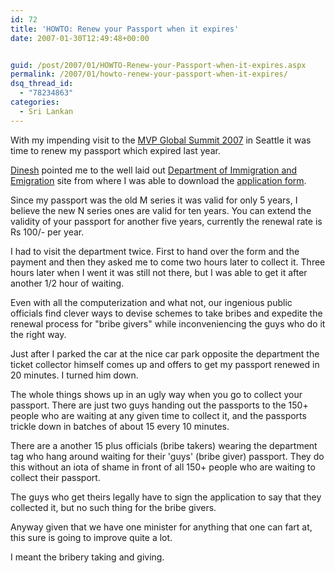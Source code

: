 ```yaml
---
id: 72
title: 'HOWTO: Renew your Passport when it expires'
date: 2007-01-30T12:49:48+00:00


guid: /post/2007/01/HOWTO-Renew-your-Passport-when-it-expires.aspx
permalink: /2007/01/howto-renew-your-passport-when-it-expires/
dsq_thread_id:
  - "78234863"
categories:
  - Sri Lankan
---
```

<p>With my impending visit to the <a title="MVP Global Summit" href="http://mvp.support.microsoft.com/MVPsummit">MVP Global Summit 2007</a> in Seattle it was time to renew my passport which expired last year.</p> <p><a href="http://dineshpriyankara.spaces.live.com/">Dinesh</a> pointed me to the well laid out <a href="http://www.immigration.gov.lk/">Department of Immigration and Emigration</a> site from where I was able to download the <a href="http://www.immigration.gov.lk/html/online_services/downloads/index.html">application form</a>.</p> <p>Since my passport was the old M series it was valid for only 5 years, I believe the new N series ones are valid for ten years. You can extend the validity of your passport for another five years, currently the renewal rate is Rs 100/- per year.</p> <p>I had to visit the department twice. First to hand over the form and the payment and then they asked me to come two hours later to collect it. Three hours later when I went it was still not there, but I was able to get it&nbsp;after another 1/2 hour of waiting.</p> <p>Even with all the computerization and what not, our ingenious public officials find clever ways to devise schemes to take bribes and expedite&nbsp;the renewal process for "bribe givers" while inconveniencing the guys who do it the right way.</p> <p>Just after I parked the car at the nice car park opposite the department the ticket collector himself comes up and offers to get my passport renewed in 20 minutes. I turned him down.</p> <p>The whole things shows up in an ugly way when you go to collect your passport. There are just two guys handing out the passports to the 150+ people who are waiting at any given time to collect it, and the passports trickle down in batches of about 15 every 10 minutes.</p> <p>There are a another 15 plus officials (bribe takers)&nbsp;wearing the department tag who hang around waiting for their 'guys' (bribe giver)&nbsp;passport. They do this without an iota of shame in front of all 150+ people who are waiting to collect their passport. </p> <p>The guys who get theirs legally have to sign the application to say that they collected it, but no such thing for the bribe givers.</p> <p>Anyway given that we have one minister for anything that one can fart at, this sure is going to improve quite a lot. </p> <p>I meant the bribery taking and giving.</p>